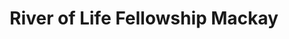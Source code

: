 ---
title: "River of Life Fellowship Mackay"
denomination: "Australian Christian Churches"
leader: ""
address: ""
suburb: ""
address-hint: ""
mailing: ""
phone: ""
email: ""
website: ""
services:
  - ""
office-hours:
  - "By appointment"
coordinates: 
  longitude: 149.19366100000002
  latitude: -21.118454
---